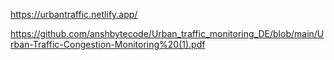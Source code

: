 https://urbantraffic.netlify.app/

https://github.com/anshbytecode/Urban_traffic_monitoring_DE/blob/main/Urban-Traffic-Congestion-Monitoring%20(1).pdf

